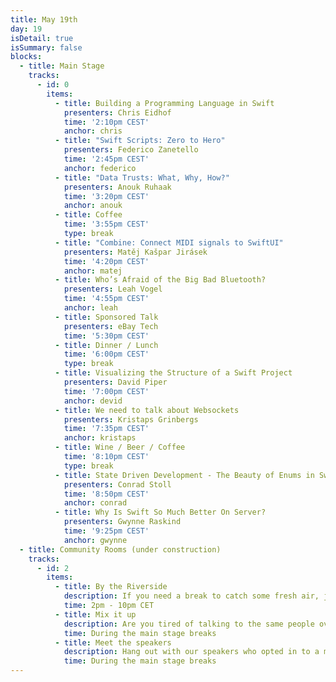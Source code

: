 ```yaml
---
title: May 19th
day: 19
isDetail: true
isSummary: false
blocks:
  - title: Main Stage
    tracks:
      - id: 0
        items:
          - title: Building a Programming Language in Swift
            presenters: Chris Eidhof
            time: '2:10pm CEST'
            anchor: chris
          - title: "Swift Scripts: Zero to Hero"
            presenters: Federico Zanetello
            time: '2:45pm CEST'
            anchor: federico
          - title: "Data Trusts: What, Why, How?"
            presenters: Anouk Ruhaak
            time: '3:20pm CEST'
            anchor: anouk
          - title: Coffee
            time: '3:55pm CEST'
            type: break
          - title: "Combine: Connect MIDI signals to SwiftUI"
            presenters: Matěj Kašpar Jirásek
            time: '4:20pm CEST'
            anchor: matej
          - title: Who’s Afraid of the Big Bad Bluetooth?
            presenters: Leah Vogel 
            time: '4:55pm CEST'
            anchor: leah
          - title: Sponsored Talk
            presenters: eBay Tech
            time: '5:30pm CEST'
          - title: Dinner / Lunch
            time: '6:00pm CEST'
            type: break 
          - title: Visualizing the Structure of a Swift Project
            presenters: David Piper
            time: '7:00pm CEST'
            anchor: devid
          - title: We need to talk about Websockets
            presenters: Kristaps Grinbergs
            time: '7:35pm CEST'
            anchor: kristaps
          - title: Wine / Beer / Coffee
            time: '8:10pm CEST'
            type: break 
          - title: State Driven Development - The Beauty of Enums in Swift
            presenters: Conrad Stoll
            time: '8:50pm CEST'
            anchor: conrad
          - title: Why Is Swift So Much Better On Server?
            presenters: Gwynne Raskind
            time: '9:25pm CEST'
            anchor: gwynne
  - title: Community Rooms (under construction)
    tracks:
      - id: 2
        items:
          - title: By the Riverside
            description: If you need a break to catch some fresh air, join us on our virtual riverside.
            time: 2pm - 10pm CET
          - title: Mix it up 
            description: Are you tired of talking to the same people over and over again? Mix it up in randomly assigned groups.
            time: During the main stage breaks
          - title: Meet the speakers
            description: Hang out with our speakers who opted in to a more personal chat session. Seats are limited.
            time: During the main stage breaks
---
```


